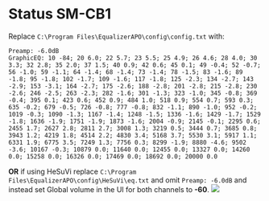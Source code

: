 # Status SM-CB1
Replace `C:\Program Files\EqualizerAPO\config\config.txt` with:
```
Preamp: -6.0dB
GraphicEQ: 10 -84; 20 6.0; 22 5.7; 23 5.5; 25 4.9; 26 4.6; 28 4.0; 30 3.3; 32 2.8; 35 2.0; 37 1.5; 40 0.9; 42 0.6; 45 0.1; 49 -0.4; 52 -0.7; 56 -1.0; 59 -1.1; 64 -1.4; 68 -1.4; 73 -1.4; 78 -1.5; 83 -1.6; 89 -1.8; 95 -1.8; 102 -1.7; 109 -1.6; 117 -1.8; 125 -2.3; 134 -2.7; 143 -2.9; 153 -3.1; 164 -2.7; 175 -2.6; 188 -2.8; 201 -2.8; 215 -2.8; 230 -2.6; 246 -2.5; 263 -2.3; 282 -1.6; 301 -1.3; 323 -1.0; 345 -0.8; 369 -0.4; 395 0.1; 423 0.6; 452 0.9; 484 1.0; 518 0.9; 554 0.7; 593 0.3; 635 -0.2; 679 -0.5; 726 -0.8; 777 -0.8; 832 -1.1; 890 -1.0; 952 -0.2; 1019 -0.3; 1090 -1.3; 1167 -1.4; 1248 -1.5; 1336 -1.6; 1429 -1.7; 1529 -1.8; 1636 -1.9; 1751 -1.9; 1873 -1.6; 2004 -0.9; 2145 -0.1; 2295 0.6; 2455 1.7; 2627 2.8; 2811 2.7; 3008 1.3; 3219 0.5; 3444 0.7; 3685 0.8; 3943 1.2; 4219 1.8; 4514 2.2; 4830 3.4; 5168 3.7; 5530 3.1; 5917 1.1; 6331 1.9; 6775 3.5; 7249 1.3; 7756 0.3; 8299 -1.9; 8880 -4.6; 9502 -3.6; 10167 -0.3; 10879 0.0; 11640 0.0; 12455 0.0; 13327 0.0; 14260 0.0; 15258 0.0; 16326 0.0; 17469 0.0; 18692 0.0; 20000 0.0
```
**OR** if using HeSuVi replace `C:\Program Files\EqualizerAPO\config\HeSuVi\eq.txt` and omit `Preamp: -6.0dB` and instead set Global volume in the UI for both channels to **-60**.
![](https://raw.githubusercontent.com/jaakkopasanen/AutoEq/master/results/SBAF-Serious/innerfidelity/onear/Status%20SM-CB1/Status%20SM-CB1.png)